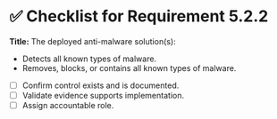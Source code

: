 # ✅ Checklist for Requirement 5.2.2

**Title:** The deployed anti-malware solution(s):
- Detects all known types of malware. 
- Removes, blocks, or contains all known types of malware.

- [ ] Confirm control exists and is documented.
- [ ] Validate evidence supports implementation.
- [ ] Assign accountable role.
